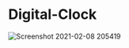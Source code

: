# Digital-Clock
![Screenshot 2021-02-08 205419](https://user-images.githubusercontent.com/48068304/107305138-63d89b80-6a50-11eb-8696-7244b31644ed.jpg)
